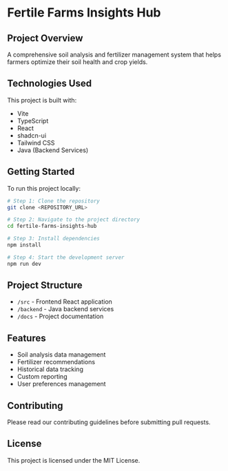 # Fertile Farms Insights Hub

## Project Overview

A comprehensive soil analysis and fertilizer management system that helps farmers optimize their soil health and crop yields.

## Technologies Used

This project is built with:
- Vite
- TypeScript
- React
- shadcn-ui
- Tailwind CSS
- Java (Backend Services)

## Getting Started

To run this project locally:

```sh
# Step 1: Clone the repository
git clone <REPOSITORY_URL>

# Step 2: Navigate to the project directory
cd fertile-farms-insights-hub

# Step 3: Install dependencies
npm install

# Step 4: Start the development server
npm run dev
```

## Project Structure

- `/src` - Frontend React application
- `/backend` - Java backend services
- `/docs` - Project documentation

## Features

- Soil analysis data management
- Fertilizer recommendations
- Historical data tracking
- Custom reporting
- User preferences management

## Contributing

Please read our contributing guidelines before submitting pull requests.

## License

This project is licensed under the MIT License.
